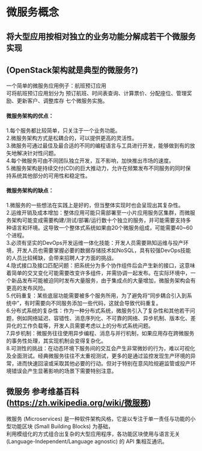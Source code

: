 
# 微服务概念

## 将大型应用按相对独立的业务功能分解成若干个微服务实现     
## (OpenStack架构就是典型的微服务?)          
一个简单的微服务应用例子：航班预订应用        
可将航班预订应用划分为 预订航班、时间表查询、计算票价、分配座位、管理奖励、更新客户、调整库存 七个微服务实施。       

#### 微服务架构的优点：     
1.每个服务都比较简单，只关注于一个业务功能。     
2.微服务架构方式是松耦合的，可以提供更高的灵活性。     
3.微服务可通过最佳及最合适的不同的编程语言与工具进行开发，能够做到有的放矢地解决针对性问题。        
4.每个微服务可由不同团队独立开发，互不影响，加快推出市场的速度。       
5.微服务架构是持续交付(CD)的巨大推动力，允许在频繁发布不同服务的同时保持系统其他部分的可用性和稳定性。        

#### 微服务架构的缺点：        
1.微服务的一些想法在实践上是好的，但当整体实现时也会呈现出其复杂性。          
2.运维开销及成本增加：整体应用可能只需部署至一小片应用服务区集群，而微服务架构可能变成需要构建/测试/部署/运行数十个独立的服务，并可能需要支持多种语言和环境。这导致一个整体式系统如果由20个微服务组成，可能需要40~60个进程。        
3.必须有坚实的DevOps开发运维一体化技能：开发人员需要熟知运维与投产环境，开发人员也需要掌握必要的数据存储技术如NoSQL，具有较强DevOps技能的人员比较稀缺，会带来招聘人才方面的挑战。         
4.隐式接口及接口匹配问题：把系统分为多个协作组件后会产生新的接口，这意味着简单的交叉变化可能需要改变许多组件，并需协调一起发布。在实际环境中，一个新品发布可能被迫同时发布大量服务，由于集成点的大量增加，微服务架构会有更高的发布风险。        
5.代码重复：某些底层功能需要被多个服务所用，为了避免将“同步耦合引入到系统中”，有时需要向不同服务添加一些代码，这就会导致代码重复。       
6.分布式系统的复杂性：作为一种分布式系统，微服务引入了复杂性和其他若干问题，例如网络延迟、容错性、消息序列化、不可靠的网络、异步机制、版本化、差异化的工作负载等，开发人员需要考虑以上的分布式系统问题。        
7.异步机制：微服务往往使用异步编程、消息与并行机制，如果应用存在跨微服务的事务性处理，其实现机制会变得复杂化。           
8.可测性的挑战：在动态环境下服务间的交互会产生非常微妙的行为，难以可视化及全面测试。经典微服务往往不太重视测试，更多的是通过监控发现生产环境的异常，进而快速回滚或采取其他必要的行动。但对于特别在意风险规避监管或投产环境错误会产生显著影响的场景下需要特别注意。        


## 微服务 参考维基百科(https://zh.wikipedia.org/wiki/微服務) 

微服务 (Microservices) 是一种软件架构风格，它是以专注于单一责任与功能的小型功能区块 (Small Building Blocks) 为基础，      
利用模组化的方式组合出复杂的大型应用程序，各功能区块使用与语言无关 (Language-Independent/Language agnostic) 的 API 集相互通讯。       

 
